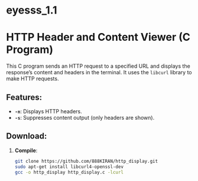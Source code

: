 # eyesss_1.1
# HTTP Header and Content Viewer (C Program)

This C program sends an HTTP request to a specified URL and displays the response’s content and headers in the terminal. It uses the `libcurl` library to make HTTP requests.

## Features:
- **`-n`**: Displays HTTP headers.
- **`-s`**: Suppresses content output (only headers are shown).

## Download:
1. **Compile**:
   ```bash
   git clone https://github.com/888KIRAN/http_display.git
   sudo apt-get install libcurl4-openssl-dev
   gcc -o http_display http_display.c -lcurl
